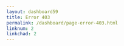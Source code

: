 ```yaml
---
layout: dashboard59
title: Error 403
permalink: /dashboard/page-error-403.html
linknum: 2
linkchad: 2
---
```

